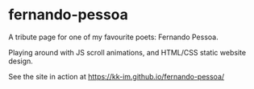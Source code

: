 # fernando-pessoa

A tribute page for one of my favourite poets: Fernando Pessoa.

Playing around with JS scroll animations, and HTML/CSS static website design.

See the site in action at https://kk-im.github.io/fernando-pessoa/
